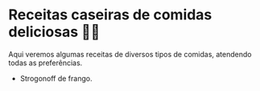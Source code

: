 # Receitas caseiras de comidas deliciosas :man_cook:

Aqui veremos algumas receitas de diversos tipos de comidas, atendendo todas as preferências. 

- Strogonoff de frango.

